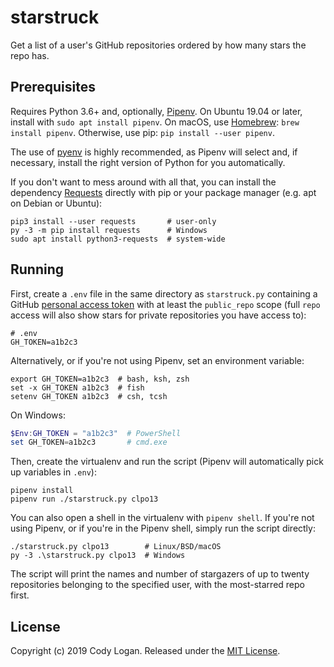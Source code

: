 # starstruck

Get a list of a user's GitHub repositories ordered by how many stars the repo has.

## Prerequisites

Requires Python 3.6+ and, optionally, [Pipenv](https://pipenv.kennethreitz.org/en/latest/).
On Ubuntu 19.04 or later, install with `sudo apt install pipenv`. On macOS, use
[Homebrew](https://brew.sh/): `brew install pipenv`. Otherwise, use pip:
`pip install --user pipenv`.

The use of [pyenv](https://github.com/pyenv/pyenv) is highly recommended, as Pipenv
will select and, if necessary, install the right version of Python for you automatically.

If you don't want to mess around with all that, you can install the dependency
[Requests](https://requests.kennethreitz.org/en/master/) directly with pip or
your package manager (e.g. apt on Debian or Ubuntu):

```shell
pip3 install --user requests       # user-only
py -3 -m pip install requests      # Windows
sudo apt install python3-requests  # system-wide
```

## Running

First, create a `.env` file in the same directory as `starstruck.py` containing a
GitHub [personal access token](https://help.github.com/articles/creating-an-access-token-for-command-line-use/)
with at least the `public_repo` scope (full `repo` access will also show stars for
private repositories you have access to):

```shell
# .env
GH_TOKEN=a1b2c3
```

Alternatively, or if you're not using Pipenv, set an environment variable:

```shell
export GH_TOKEN=a1b2c3  # bash, ksh, zsh
set -x GH_TOKEN a1b2c3  # fish
setenv GH_TOKEN a1b2c3  # csh, tcsh
```

On Windows:

```powershell
$Env:GH_TOKEN = "a1b2c3"  # PowerShell
set GH_TOKEN=a1b2c3       # cmd.exe
```

Then, create the virtualenv and run the script (Pipenv will automatically pick
up variables in `.env`):

```shell
pipenv install
pipenv run ./starstruck.py clpo13
```

You can also open a shell in the virtualenv with `pipenv shell`. If you're not using
Pipenv, or if you're in the Pipenv shell, simply run the script directly:

```shell
./starstruck.py clpo13        # Linux/BSD/macOS
py -3 .\starstruck.py clpo13  # Windows
```

The script will print the names and number of stargazers of up to twenty repositories
belonging to the specified user, with the most-starred repo first.

## License

Copyright (c) 2019 Cody Logan. Released under the [MIT License](LICENSE).
